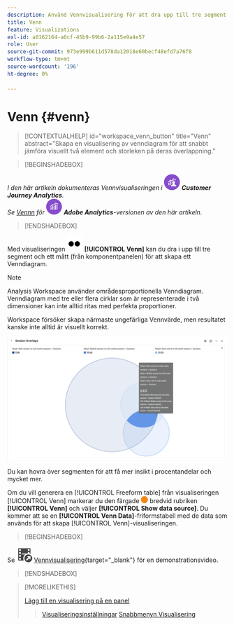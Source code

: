 ```yaml
---
description: Använd Vennvisualisering för att dra upp till tre segment och ett mätvärde för att skapa ett Venndiagram.
title: Venn
feature: Visualizations
exl-id: a0162164-a0cf-45b9-99b6-2a115e9a4e57
role: User
source-git-commit: 973e999b611d578da12018e60becf48efd7a76f8
workflow-type: tm+mt
source-wordcount: '196'
ht-degree: 0%

---
```


# Venn {#venn}

<!-- markdownlint-disable MD034 -->

>[!CONTEXTUALHELP]
>id="workspace_venn_button"
>title="Venn"
>abstract="Skapa en visualisering av venndiagram för att snabbt jämföra visuellt två element och storleken på deras överlappning."

<!-- markdownlint-enable MD034 -->


>[!BEGINSHADEBOX]

_I den här artikeln dokumenteras Vennvisualiseringen i_ ![CustomerJourneyAnalytics](/help/assets/icons/CustomerJourneyAnalytics.svg) _**Customer Journey Analytics**._<br/>_Se [Vennn](https://experienceleague.adobe.com/en/docs/analytics/analyze/analysis-workspace/visualizations/venn) för_ ![AdobeAnalytics](/help/assets/icons/AdobeAnalytics.svg) _**Adobe Analytics**-versionen av den här artikeln._

>[!ENDSHADEBOX]


Med visualiseringen ![Type](/help/assets/icons/TwoDots.svg) **[!UICONTROL Venn]** kan du dra i upp till tre segment och ett mått (från komponentpanelen) för att skapa ett Venndiagram.

>[!NOTE]
>
>Analysis Workspace använder områdesproportionella Venndiagram. Venndiagram med tre eller flera cirklar som är representerade i två dimensioner kan inte alltid ritas med perfekta proportioner.
> 
>Workspace försöker skapa närmaste ungefärliga Vennvärde, men resultatet kanske inte alltid är visuellt korrekt.

![Vennvisualisering som innehåller tre segment.](assets/venn.png)

Du kan hovra över segmenten för att få mer insikt i procentandelar och mycket mer.

Om du vill generera en [!UICONTROL Freeform table] från visualiseringen [!UICONTROL Venn] markerar du den färgade ![StatusOrange](/help/assets/icons/StatusOrange.svg) bredvid rubriken **[!UICONTROL Venn]** och väljer **[!UICONTROL Show data source]**. Du kommer att se en **[!UICONTROL Venn Data]**-friformstabell med de data som används för att skapa [!UICONTROL Venn]-visualiseringen.

<!--
To normalize the Venn diagram (take the size out of it), go select ![Setting](/help/assets/icons/Setting.svg) and select **[!UICONTROL Normalization]**.

![Visualization Settings option for Visualization type: Venn diagram.](assets/normalization.png)

-->


>[!BEGINSHADEBOX]

Se ![VideoCheckedOut](/help/assets/icons/VideoCheckedOut.svg) [Vennvisualisering](https://video.tv.adobe.com/v/335798/?quality=12&learn=on){target="_blank"} för en demonstrationsvideo.

>[!ENDSHADEBOX]


>[!MORELIKETHIS]
>
>[Lägg till en visualisering på en panel](/help/analysis-workspace/visualizations/freeform-analysis-visualizations.md#add-visualizations-to-a-panel)
>>[Visualiseringsinställningar](/help/analysis-workspace/visualizations/freeform-analysis-visualizations.md#settings)
>>[Snabbmenyn Visualisering ](/help/analysis-workspace/visualizations/freeform-analysis-visualizations.md#context-menu)
>

